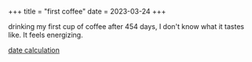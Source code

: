+++
title = "first coffee"
date = 2023-03-24
+++

drinking my first cup of coffee after 454 days, I don't know what it tastes like. It feels energizing.

<p><a href="https://www.timeanddate.com/date/durationresult.html?d1=26&m1=12&y1=2021&d2=24&m2=3&y2=2023&ti=on" target="_blank">date calculation</a></p>

